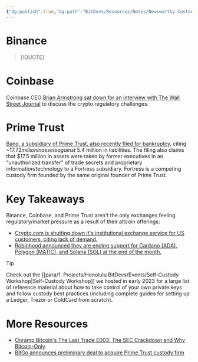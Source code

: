 ```yaml
---
{"dg-publish":true,"dg-path":"BitDevs/Resources/Notes/Newsworthy Custodial Risk in June 2023.md","permalink":"/bit-devs/resources/notes/newsworthy-custodial-risk-in-june-2023/","title":"Custodial Risk in June 2023","noteIcon":"3","created":"2023-06-11T21:38:10.836-10:00","updated":"2023-06-15T13:54:07.307-10:00"}
---
```




# Binance



> [!QUOTE] 
> 

# Coinbase

Coinbase CEO [Brian Armstrong sat down for an interview with The Wall Street Journal](https://youtu.be/ZjLGyWsgbTA) to discuss the crypto regulatory challenges.

# Prime Trust

[Banq, a subsidiary of Prime Trust, also recently filed for bankruptcy](https://www.coindesk.com/business/2023/06/14/prime-trust-unit-banq-files-for-bankruptcy/), citing ~$17.72 million in assets against ~$5.4 million in liabilities. The filing also claims that $17.5 million in assets were taken by former executives in an “unauthorized transfer” of trade secrets and proprietary information/technology to a Fortress subsidiary. Fortress is a competing custody firm founded by the same original founder of Prime Trust.

# Key Takeaways

Binance, Coinbase, and Prime Trust aren't the only exchanges feeling regulatory/market pressure as a result of their altcoin offerings:
- [Crypto.com is shutting down it's institutional exchange service for US customers, citing lack of demand.](https://blockworks.co/news/crypto-com-suspending-us-institutional-exchange)
- [Robinhood announced they are ending support for Cardano (ADA), Polygon (MATIC), and Solana (SOL) at the end of the month.](https://robinhood.com/us/en/support/articles/cardano-polygon-solana-update/)



> [!TIP] 
> Check out the [[para/1. Projects/Honolulu BitDevs/Events/Self-Custody Workshop\|Self-Custody Workshop]] we hosted in early 2023 for a large list of reference material about how to take control of your own private keys and follow custody best practices (including complete guides for setting up a Ledger, Trezor or ColdCard from scratch).

# More Resources
- [Onramp Bitcoin's The Last Trade E003: The SEC Crackdown and Why Bitcoin-Only](https://youtu.be/CO7BZLamo98)
- [BitGo announces preliminary deal to acquire Prime Trust custody firm](https://bitcoinmagazine.com/business/bitgo-announces-preliminary-deal-to-acquire-prime-trust-custody-firm)
